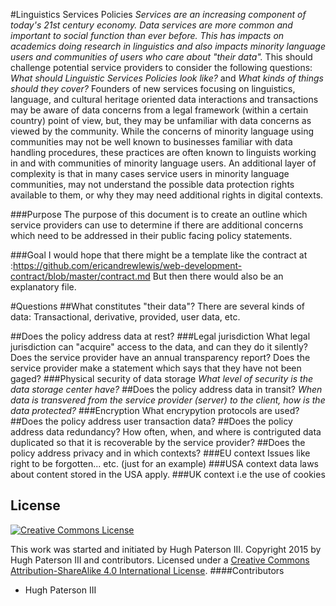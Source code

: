 #Linguistics Services Policies
_Services are an increasing component of today's 21st century economy. Data services are more common and important to social function than ever before. This has impacts on academics doing research in linguistics and also impacts minority language users  and communities of users who care about "their data"._  This should challenge potential service providers to consider the following questions: _What should Linguistic Services Policies look like?_ and _What kinds of things should they cover?_
Founders of new services focusing on linguistics, language, and cultural heritage oriented data interactions and transactions may be aware of data concerns from a legal framework (within a certain country) point of view, but, they may be unfamiliar with data concerns as viewed by the community. While the concerns of minority language using communities may not be well known to businesses familiar with data handling procedures, these practices are often known to linguists working in and with communities of minority language users. An additional layer of complexity is that in many cases service users in minority language communities, may not understand the possible data protection rights available to them, or why they may need additional rights in digital contexts.

###Purpose
The purpose of this document is to create an outline which service providers can use to determine if there are additional concerns which need to be addressed in their public facing policy statements.

###Goal
I would hope that there might be a template like the contract at :https://github.com/ericandrewlewis/web-development-contract/blob/master/contract.md
But then there would also be an explanatory file.

#Questions
##What constitutes "their data"?
There are several kinds of data: Transactional, derivative, provided, user data, etc.

##Does the policy address data at rest?
###Legal jurisdiction
What legal jurisdiction can "acquire" access to the data, and can they do it silently? Does the service provider have an annual transparency report? Does the service provider make a statement which says that they have not been gaged?
###Physical security of data storage
_What level of security is the data storage center have?_
##Does the policy address data in transit?
_When data is transvered from the service provider (server) to the client, how is the data protected?_
###Encryption
What encrypytion protocols are used?
##Does the policy address user transaction data?
##Does the policy address data redundancy?
How often, when, and where is contriguted data duplicated so that it is recoverable by the service provider?
##Does the policy address privacy and in which contexts?
###EU context
Issues like right to be forgotten... etc. (just for an example)
###USA context
data laws about content stored in the USA apply.
###UK context
i.e the use of cookies



## License
[![Creative Commons License](https://i.creativecommons.org/l/by-sa/4.0/88x31.png)](http://creativecommons.org/licenses/by-nc-sa/4.0/)

This work was started and initiated by Hugh Paterson III. Copyright 2015 by Hugh Paterson III and contributors. Licensed under a [Creative Commons Attribution-ShareAlike 4.0 International License](http://creativecommons.org/licenses/by-sa/4.0/).
####Contributors
* Hugh Paterson III
